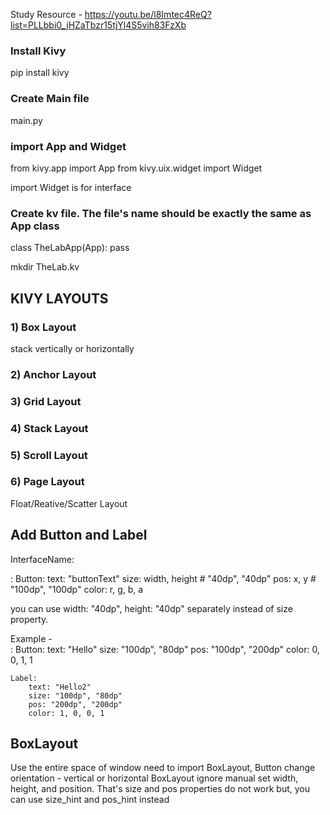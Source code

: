 Study Resource - https://youtu.be/l8Imtec4ReQ?list=PLLbbi0_jHZaTbzr15tjYl4S5vih83FzXb 

### Install Kivy 
pip install kivy


### Create Main file
main.py 

### import App and Widget 
from kivy.app import App
from kivy.uix.widget import Widget

import Widget is for interface

### Create kv file. The file's name should be exactly the same as App class
class TheLabApp(App):
    pass

mkdir TheLab.kv


## KIVY LAYOUTS

### 1) Box Layout 
stack vertically or horizontally

### 2) Anchor Layout


### 3) Grid Layout


### 4) Stack Layout


### 5) Scroll Layout


### 6) Page Layout


Float/Reative/Scatter Layout

## Add Button and Label 
InterfaceName:

<InterfaceName>:
    Button:
        text: "buttonText"
        size: width, height  # "40dp", "40dp"
        pos: x, y  # "100dp", "100dp"
        color: r, g, b, a 

you can use width: "40dp", height: "40dp" separately instead of size property.

Example -        
<MainWidget>:
    Button:
        text: "Hello"
        size: "100dp", "80dp"
        pos: "100dp", "200dp"
        color: 0, 0, 1, 1

    Label:
        text: "Hello2"
        size: "100dp", "80dp"
        pos: "200dp", "200dp"
        color: 1, 0, 0, 1



## BoxLayout 
Use the entire space of window
need to import BoxLayout, Button
change orientation - vertical or horizontal
BoxLayout ignore manual set width, height, and position. That's size and pos properties do not work 
but, you can use size_hint and pos_hint instead